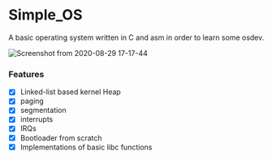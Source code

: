 # Simple_OS
A basic operating system written in C and asm in order to learn some osdev.

![Screenshot from 2020-08-29 17-17-44](https://user-images.githubusercontent.com/60041914/91638933-aca91480-ea1b-11ea-9fcf-f0ff4b06b837.png)

### Features
- [x] Linked-list based kernel Heap
- [x] paging
- [x] segmentation
- [x] interrupts
- [x] IRQs
- [x] Bootloader from scratch
- [x] Implementations of basic libc functions

